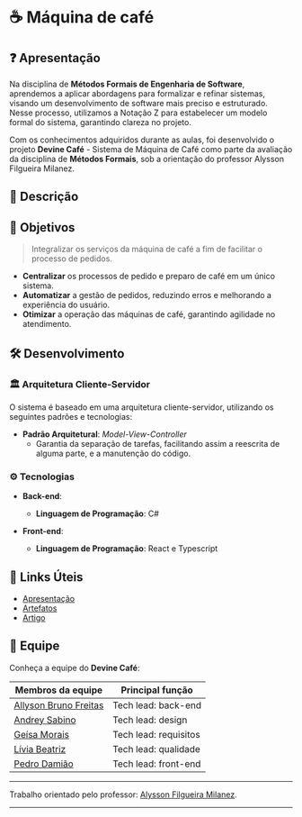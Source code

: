 # ☕ **Máquina de café**

## ❓ Apresentação 

Na disciplina de **Métodos Formais de Engenharia de Software**, aprendemos a aplicar abordagens para formalizar e refinar sistemas, visando um desenvolvimento de software mais preciso e estruturado. Nesse processo, utilizamos a Notação Z para estabelecer um modelo formal do sistema, garantindo clareza no projeto.

Com os conhecimentos adquiridos durante as aulas, foi desenvolvido o projeto **Devine Café** - Sistema de Máquina de Café como parte da avaliação da disciplina de **Métodos Formais**, sob a orientação do professor Alysson Filgueira Milanez.


## 📖 Descrição

<!-- O Devine Café é um sistema desenvolvido na linguagem **C#** que tem como intuito centralizar e automatizar os processos de pedidos de uma máquina de café. -->

## 🎯 Objetivos
> Integralizar os serviços da máquina de café a fim de facilitar o processo de pedidos.

-   **Centralizar** os processos de pedido e preparo de café em um único sistema.
-   **Automatizar** a gestão de pedidos, reduzindo erros e melhorando a experiência do usuário.
-   **Otimizar** a operação das máquinas de café, garantindo agilidade no atendimento.

## 🛠️ Desenvolvimento

### 🏛️ Arquitetura Cliente-Servidor

O sistema é baseado em uma arquitetura cliente-servidor, utilizando os seguintes padrões e tecnologias:
 
- **Padrão Arquitetural**: *Model-View-Controller*
  - Garantia da separação de tarefas, facilitando assim a reescrita de alguma parte, e a manutenção do código.

### ⚙️ Tecnologias

- **Back-end**:
  - **Linguagem de Programação**: C#

- **Front-end**:
  - **Linguagem de Programação**: React e Typescript

<!-- - **Armazenamento**:
  - **Banco de Dados**: MySQL
  - **Mapeador**: Entity Framework Core -->

## 🔗 Links Úteis

- [Apresentação](###)
- [Artefatos](https://github.com/Allysonfreitas210695/MaquinaDeCafe/tree/main/Artefatos)
- [Artigo](###)

## 👥 Equipe

Conheça a equipe do **Devine Café**:

| Membros da equipe | Principal função | 
|--------------------|------------------------------| 
| [Allyson Bruno Freitas](https://github.com/Allysonfreitas210695) | Tech lead: back-end |
| [Andrey Sabino](https://github.com/andreysabino) | Tech lead: design |
| [Geísa Morais](https://github.com/Geisa-mg) | Tech lead: requisitos |
| [Lívia Beatriz](https://github.com/liviabeatrizml) | Tech lead: qualidade |
| [Pedro Damião](https://github.com/pedrodamiaoluz) | Tech lead: front-end |

---

Trabalho orientado pelo professor: [Alysson Filgueira Milanez](https://github.com/alyssonfm). 

---